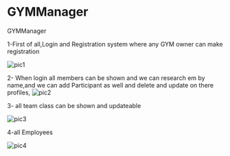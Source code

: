 # GYMManager
GYMManager


1-First of all,Login and Registration system where any GYM owner can make registration

![pic1](https://user-images.githubusercontent.com/57834415/230864923-c1652554-2378-44a0-abe3-3f9f749d5779.PNG)


2- When login all members can be shown and we can research em by name,and we can add 
Participant as well and delete and update on there profiles,
![pic2](https://user-images.githubusercontent.com/57834415/230865162-7aebbe02-ca39-47a9-b90c-4b936148942e.PNG)



3- all team class can be shown and updateable 

![pic3](https://user-images.githubusercontent.com/57834415/230865356-eb607e75-ec30-4c30-af07-959f87286c10.PNG)




4-all Employees


![pic4](https://user-images.githubusercontent.com/57834415/230865455-317b8125-a5b0-4440-b1de-cc27e8ac87e7.PNG)
